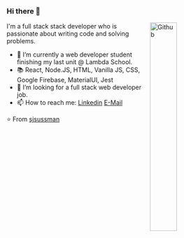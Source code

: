 ### Hi there 👋

<img width="35%" align="right" alt="Github" src="https://user-images.githubusercontent.com/48678280/88862734-4903af80-d201-11ea-968b-9c939d88a37c.gif" />

I'm a full stack stack developer who is passionate about writing code and solving problems.

- 🔭 I’m currently a web developer student finishing my last unit @ Lambda School.
- 📚 React, Node.JS, HTML, Vanilla JS, CSS, Google Firebase, MaterialUI, Jest
- 👯 I’m looking for a full stack web developer job. 
- 📫 How to reach me: [Linkedin](https://www.linkedin.com/in/steven-sussman/) [E-Mail](mailto:hello@sjsussman.com)

⭐️ From [sjsussman](https://github.com/sjsussman)
